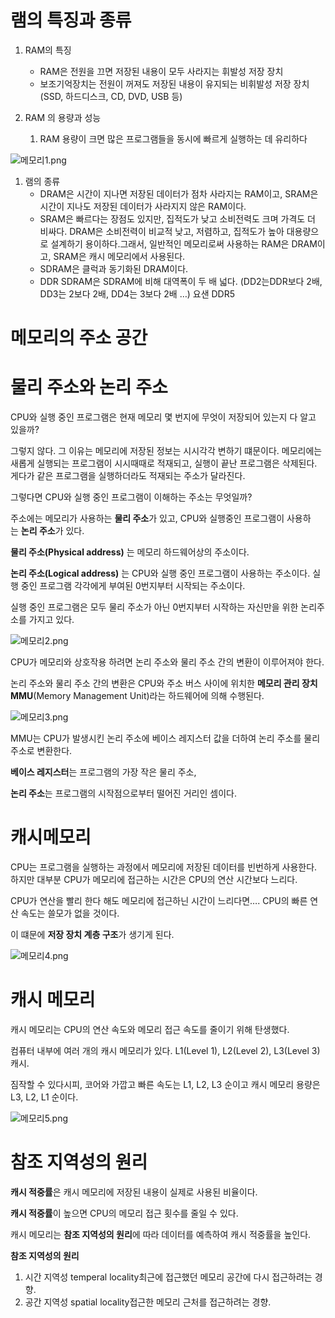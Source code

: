 # 램의 특징과 종류

1. RAM의 특징
    - RAM은 전원을 끄면 저장된 내용이 모두 사라지는 휘발성 저장 장치
    - 보조기억장치는 전원이 꺼져도 저장된 내용이 유지되는 비휘발성 저장 장치 
    (SSD, 하드디스크, CD, DVD, USB 등)
    
2. RAM 의 용량과 성능
    1. RAM 용량이 크면 많은 프로그램들을 동시에 빠르게 실행하는 데 유리하다

![메모리1.png](images%2F%B8%DE%B8%F0%B8%AE1.png)

1. 램의 종류
    - DRAM은 시간이 지나면 저장된 데이터가 점차 사라지는 RAM이고, SRAM은 시간이 지나도 저장된 데이터가 사라지지 않은 RAM이다.
    - SRAM은 빠르다는 장점도 있지만, 집적도가 낮고 소비전력도 크며 가격도 더 비싸다. DRAM은 소비전력이 비교적 낮고, 저렴하고, 집적도가 높아 대용량으로 설계하기 용이하다.그래서, 일반적인 메모리로써 사용하는 RAM은 DRAM이고, SRAM은 캐시 메모리에서 사용된다.
    - SDRAM은 클럭과 동기화된 DRAM이다.
    - DDR SDRAM은 SDRAM에 비해 대역폭이 두 배 넓다.
    (DD2는DDR보다 2배, DD3는 2보다 2배, DD4는 3보다 2배 …) 요샌 DDR5

# 메모리의 주소 공간

# **물리 주소와 논리 주소**

CPU와 실행 중인 프로그램은 현재 메모리 몇 번지에 무엇이 저장되어 있는지 다 알고 있을까?

그렇지 않다. 그 이유는 메모리에 저장된 정보는 시시각각 변하기 떄문이다. 메모리에는 새롭게 실행되는 프로그램이 시시때때로 적재되고, 실행이 끝난 프로그램은 삭제된다. 게다가 같은 프로그램을 실행하더라도 적재되는 주소가 달라진다.

그렇다면 CPU와 실행 중인 프로그램이 이해하는 주소는 무엇일까?

주소에는 메모리가 사용하는 **물리 주소**가 있고, CPU와 실행중인 프로그램이 사용하는 **논리 주소**가 있다.

**물리 주소(Physical address)** 는 메모리 하드웨어상의 주소이다.

**논리 주소(Logical address)** 는 CPU와 실행 중인 프로그램이 사용하는 주소이다. 실행 중인 프로그램 각각에게 부여된 0번지부터 시작되는 주소이다.

실행 중인 프로그램은 모두 물리 주소가 아닌 0번지부터 시작하는 자신만을 위한 논리주소를 가지고 있다.

![메모리2.png](images%2F%B8%DE%B8%F0%B8%AE2.png)

CPU가 메모리와 상호작용 하려면 논리 주소와 물리 주소 간의 변환이 이루어져야 한다.

논리 주소와 물리 주소 간의 변환은 CPU와 주소 버스 사이에 위치한 **메모리 관리 장치 MMU**(Memory Management Unit)라는 하드웨어에 의해 수행된다.

![메모리3.png](images%2F%B8%DE%B8%F0%B8%AE3.png)

MMU는 CPU가 발생시킨 논리 주소에 베이스 레지스터 값을 더하여 논리 주소를 물리 주소로 변환한다.

**베이스 레지스터**는 프로그램의 가장 작은 물리 주소,

**논리 주소**는 프로그램의 시작점으로부터 떨어진 거리인 셈이다.

# 캐시메모리

CPU는 프로그램을 실행하는 과정에서 메모리에 저장된 데이터를 빈번하게 사용한다. 하지만 대부분 CPU가 메모리에 접근하는 시간은 CPU의 연산 시간보다 느리다.

CPU가 연산을 빨리 한다 해도 메모리에 접근하닌 시간이 느리다면…. CPU의 빠른 연산 속도는 쓸모가 없을 것이다.

이 떄문에 **저장 장치 계층 구조**가 생기게 된다.


![메모리4.png](images%2F%B8%DE%B8%F0%B8%AE4.png)

# **캐시 메모리**

캐시 메모리는 CPU의 연산 속도와 메모리 접근 속도를 줄이기 위해 탄생했다.

컴퓨터 내부에 여러 개의 캐시 메모리가 있다.
L1(Level 1), L2(Level 2), L3(Level 3) 캐시.

짐작할 수 있다시피, 코어와 가깝고 빠른 속도는 L1, L2, L3 순이고
캐시 메모리 용량은 L3, L2, L1 순이다.

![메모리5.png](images%2F%B8%DE%B8%F0%B8%AE5.png)

# **참조 지역성의 원리**

**캐시 적중률**은 캐시 메모리에 저장된 내용이 실제로 사용된 비율이다.

**캐시 적중률**이 높으면 CPU의 메모리 접근 횟수를 줄일 수 있다.

캐시 메모리는 **참조 지역성의 원리**에 따라 데이터를 예측하여 캐시 적중률을 높인다.

**참조 지역성의 원리**

1. 시간 지역성 temperal locality최근에 접근했던 메모리 공간에 다시 접근하려는 경향.
2. 공간 지역성 spatial locality접근한 메모리 근처를 접근하려는 경향.
